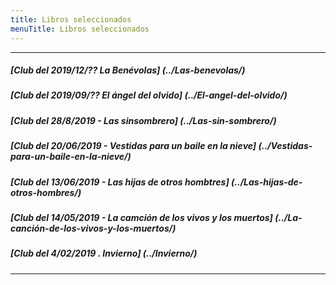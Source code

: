 ```yaml
---
title: Libros seleccionados
menuTitle: Libros seleccionados
---
```

***
##### [Club del 2019/12/?? La Benévolas] (../Las-benevolas/)
##### [Club del 2019/09/?? El ángel del olvido] (../El-angel-del-olvido/)
##### [Club del 28/8/2019 - Las sinsombrero] (../Las-sin-sombrero/)
##### [Club del 20/06/2019 - Vestidas para un baile en la nieve] (../Vestidas-para-un-baile-en-la-nieve/)
##### [Club del 13/06/2019 - Las hijas de otros hombtres] (../Las-hijas-de-otros-hombres/)
##### [Club del 14/05/2019 - La camción de los vivos y los muertos] (../La-canción-de-los-vivos-y-los-muertos/)
##### [Club del 4/02/2019 . Invierno] (../Invierno/)
***
